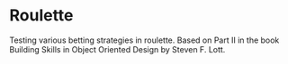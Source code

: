 # Roulette
Testing various betting strategies in roulette. Based on Part II in the book Building Skills in Object Oriented Design by Steven F. Lott.
